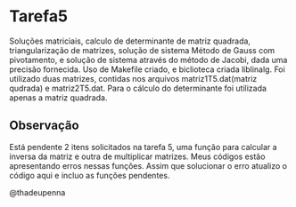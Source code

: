 # Tarefa5
Soluções matriciais, calculo de determinante de matriz quadrada, triangularização de matrizes, solução de sistema Método de Gauss com pivotamento, e solução de sistema através do método de Jacobi, dada uma precisão fornecida. Uso de Makefile criado, e biclioteca criada liblinalg.
Foi utilizado duas matrizes, contidas nos arquivos matriz1T5.dat(matriz qudrada) e matriz2T5.dat. Para o cálculo do determinante foi utilizada apenas a matriz quadrada. 


## Observação
Está pendente 2 itens solicitados na tarefa 5, uma função para calcular a inversa da matriz e outra de multiplicar matrizes. Meus códigos estão apresentando erros nessas funções. Assim que solucionar o erro atualizo o código aqui e incluo as funções pendentes. 

@thadeupenna



